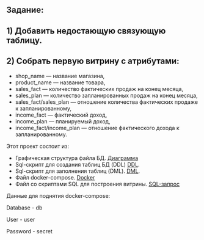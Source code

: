 ## Задание:
## 1) Добавить недостающую связующую таблицу.
## 2) Собрать первую витрину с атрибутами:
 - shop_name — название магазина,
 - product_name — название товара,
 - sales_fact — количество фактических продаж на конец месяца,
 - sales_plan — количество запланированных продаж на конец месяца,
 - sales_fact/sales_plan — отношение количества фактических продаже к запланированному,
 - income_fact — фактический доход,
 - income_plan — планируемый доход,
 - income_fact/income_plan — отношение фактического дохода к запланированному.

Этот проект состоит из:
 - Графическая структура файла БД.
	[Диаграмма](diagram.jpg)
 - Sql-cкрипт для создания таблиц БД (DDL)
	[DDL](database/DDL/DDL.sql).
 - Sql-cкрипт для заполнения таблиц (DML).
	[DML](database/DML/DML.sql).
 - Файл docker-compose.
	[Docker](docker-compose.yml)
 - Файл со скриптами SQL для построения витрины.
	[SQL-запрос](SQL_Script.sql)
 
 Данные для поднятия docker-compose:
 
 Database - db 
 
 User - user
 
 Password - secret